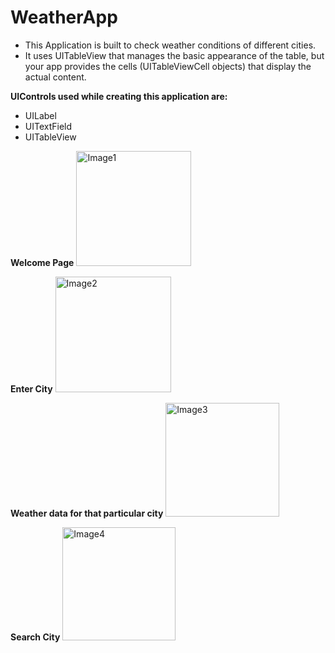 # WeatherApp
* This Application is built to check weather conditions of different cities.
* It uses UITableView that manages the basic appearance of the table, but your app provides the cells (UITableViewCell objects) that display the actual content.

__UIControls used while creating this application are:__
* UILabel
* UITextField
* UITableView

 
 __Welcome Page__
 <img width="184" alt="Image1" src="https://user-images.githubusercontent.com/75938203/126906008-91b3f78c-808e-4909-bb9a-1a33912ecf59.png">

 __Enter City__
 <img width="185" alt="Image2" src="https://user-images.githubusercontent.com/75938203/126906010-2303f5b7-8b2d-4dfa-ad37-8f1e4bcb67ee.png">

 
__Weather data for that particular city__
<img width="182" alt="Image3" src="https://user-images.githubusercontent.com/75938203/126906012-6aba2b44-2cb2-46f8-b945-fee23a8d18ee.png">

__Search City__
<img width="181" alt="Image4" src="https://user-images.githubusercontent.com/75938203/126906028-0b20e180-eed3-4d9a-834a-b6676720c7d4.png">
